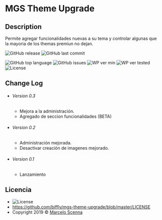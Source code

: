 <!--
https://dillinger.io/]
[https://shields.io/]
-->

# MGS Theme Upgrade

## Description
Permite agregar funcionalidades nuevas a su tema y controlar algunas que la mayoria de los themas premiun no dejan.

![GitHub release](https://img.shields.io/github/release/biffly/mgs-theme-upgrade.svg?style=for-the-badge) ![GitHub last commit](https://img.shields.io/github/last-commit/biffly/mgs-theme-upgrade.svg?style=for-the-badge)

![GitHub top language](https://img.shields.io/github/languages/top/biffly/mgs-theme-upgrade.svg) ![GitHub issues](https://img.shields.io/github/issues-raw/biffly/mgs-theme-upgrade.svg) ![WP ver min](https://img.shields.io/badge/wordpress-4.9-blue.svg?logo=wordpress)  ![WP ver tested](https://img.shields.io/badge/wordpress-5.5%20tested-green.svg?logo=wordpress) ![License](https://img.shields.io/badge/license-BSD%202--Clause-blue.svg)


## Change Log
- ###### Version 0.3
  - Mejora a la administración.
  - Agregado de seccion funcionalidades (BETA)
- ###### Version 0.2
  - Administración mejorada.
  - Desactivar creación de imagenes mejorado.
- ###### Version 0.1
  - Lanzamiento

## Licencia
- ![License](https://img.shields.io/badge/license-BSD%202--Clause-blue.svg)
- https://github.com/biffly/mgs-theme-upgrade/blob/master/LICENSE
- Copyright 2019 © [Marcelo Scenna](https://www.marceloscenna.com.ar)
